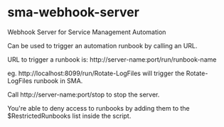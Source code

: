 # sma-webhook-server
Webhook Server for Service Management Automation

Can be used to trigger an automation runbook by calling an URL.

URL to trigger a runbook is:
http://server-name:port/run/runbook-name

eg. http://localhost:8099/run/Rotate-LogFiles will trigger the Rotate-LogFiles runbook in SMA.

Call http://server-name:port/stop to stop the server.

You're able to deny access to runbooks by adding them to the $RestrictedRunbooks list inside the script.
